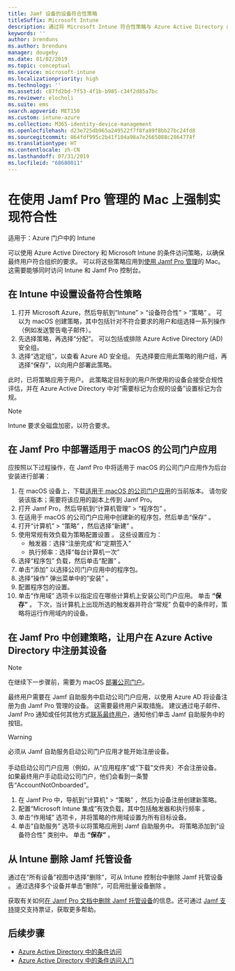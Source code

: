 ```yaml
---
title: Jamf 设备的设备符合性策略
titleSuffix: Microsoft Intune
description: 通过将 Microsoft Intune 符合性策略与 Azure Active Directory 条件访问相结合，可确保由 Jamf 管理的设备的安全。
keywords: ''
author: brenduns
ms.author: brenduns
manager: dougeby
ms.date: 01/02/2019
ms.topic: conceptual
ms.service: microsoft-intune
ms.localizationpriority: high
ms.technology: ''
ms.assetid: c87fd2bd-7f53-4f1b-b985-c34f2d85a7bc
ms.reviewer: elocholi
ms.suite: ems
search.appverid: MET150
ms.custom: intune-azure
ms.collection: M365-identity-device-management
ms.openlocfilehash: d23e725db965a249522f7f8fa89f8bb27bc24fd8
ms.sourcegitcommit: 864fdf995c2b41f104a98a7e2665088c2864774f
ms.translationtype: HT
ms.contentlocale: zh-CN
ms.lasthandoff: 07/31/2019
ms.locfileid: "68680011"
---
```

# <a name="enforce-compliance-on-macs-managed-with-jamf-pro"></a>在使用 Jamf Pro 管理的 Mac 上强制实现符合性

适用于：Azure 门户中的 Intune

可以使用 Azure Active Directory 和 Microsoft Intune 的条件访问策略，以确保最终用户符合组织的要求。 可以将这些策略应用到[使用 Jamf Pro 管理](conditional-access-integrate-jamf.md)的 Mac。 这需要能够同时访问 Intune 和 Jamf Pro 控制台。

## <a name="set-up-device-compliance-policies-in-intune"></a>在 Intune 中设置设备符合性策略

1. 打开 Microsoft Azure，然后导航到“Intune”   > “设备符合性”   > “策略”  。 可以为 macOS 创建策略，其中包括针对不符合要求的用户和组选择一系列操作（例如发送警告电子邮件）。
2. 先选择策略，再选择“分配”。 可以包括或排除 Azure Active Directory (AD) 安全组。
3. 选择“选定组”，以查看 Azure AD 安全组。 先选择要应用此策略的用户组，再选择“保存”，以向用户部署此策略。

此时，已将策略应用于用户。 此策略定目标到的用户所使用的设备会接受合规性评估，并在 Azure Active Directory 中对“需要标记为合规的设备”设置标记为合规。

> [!Note]
> Intune 要求全磁盘加密，以符合要求。

## <a name="deploy-the-company-portal-app-for-macos-in-jamf-pro"></a>在 Jamf Pro 中部署适用于 macOS 的公司门户应用

应按照以下过程操作，在 Jamf Pro 中将适用于 macOS 的公司门户应用作为后台安装进行部署：

1. 在 macOS 设备上，下载[适用于 macOS 的公司门户应用](https://go.microsoft.com/fwlink/?linkid=862280)的当前版本。 请勿安装该版本；需要将该应用的副本上传到 Jamf Pro。
2. 打开 Jamf Pro，然后导航到“计算机管理”   > “程序包”  。
3. 在适用于 macOS 的公司门户应用中创建新的程序包，然后单击“保存”  。
4. 打开“计算机”   > “策略”  ，然后选择“新建”  。
5. 使用常规有效负载为策略配置设置  。 这些设置应为：
   - 触发器：选择“注册完成”和“定期签入”  
   - 执行频率：选择“每台计算机一次” 
6. 选择“程序包”  负载，然后单击“配置”  。
7. 单击“添加”  以选择公司门户应用中的程序包。
8. 选择“操作”  弹出菜单中的“安装”  。
9. 配置程序包的设置。
10. 单击“作用域”  选项卡以指定应在哪些计算机上安装公司门户应用。 单击 **“保存”** 。 下次，当计算机上出现所选的触发器并符合“常规”  负载中的条件时，策略将运行作用域内的设备。

## <a name="create-a-policy-in-jamf-pro-to-have-users-register-their-devices-with-azure-active-directory"></a>在 Jamf Pro 中创建策略，让用户在 Azure Active Directory 中注册其设备

> [!NOTE]
> 在继续下一步骤前，需要为 macOS [部署公司门户](conditional-access-assign-jamf.md#deploy-the-company-portal-app-for-macos-in-jamf-pro)。  

最终用户需要在 Jamf 自助服务中启动公司门户应用，以使用 Azure AD 将设备注册为由 Jamf Pro 管理的设备。 这需要最终用户采取措施。 建议通过电子邮件、Jamf Pro 通知或任何其他方式[联系最终用户](end-user-educate.md)，通知他们单击 Jamf 自助服务中的按钮。

> [!WARNING]
> 必须从 Jamf 自助服务启动公司门户应用才能开始注册设备。 <br><br>手动启动公司门户应用（例如，从“应用程序”或“下载”文件夹）不会注册设备。 如果最终用户手动启动公司门户，他们会看到一条警告“AccountNotOnboarded”。

1. 在 Jamf Pro 中，导航到“计算机”   > “策略”  ，然后为设备注册创建新策略。
2. 配置“Microsoft Intune 集成”有效负载，其中包括触发器和执行频率  。
3. 单击“作用域”  选项卡，并将策略的作用域设置为所有目标设备。
4. 单击“自助服务”  选项卡以将策略应用到 Jamf 自助服务中。 将策略添加到“设备符合性”  类别中。 单击 **“保存”** 。

## <a name="removing-a-jamf-managed-device-from-intune"></a>从 Intune 删除 Jamf 托管设备

通过在“所有设备”视图中选择“删除”，可从 Intune 控制台中删除 Jamf 托管设备   。 通过选择多个设备并单击“删除”，可启用批量设备删除  。

获取有关如何[在 Jamf Pro 文档中删除 Jamf 托管设备](https://www.jamf.com/jamf-nation/articles/80/unmanaging-computers-while-preserving-their-inventory-information)的信息。还可通过 [Jamf 支持](https://www.jamf.com/support/)提交支持票证，获取更多帮助。 

## <a name="next-steps"></a>后续步骤

- [Azure Active Directory 中的条件访问](https://docs.microsoft.com/azure/active-directory/active-directory-conditional-access-azure-portal)
- [Azure Active Directory 中的条件访问入门](https://docs.microsoft.com/azure/active-directory/active-directory-conditional-access-azure-portal-get-started)
